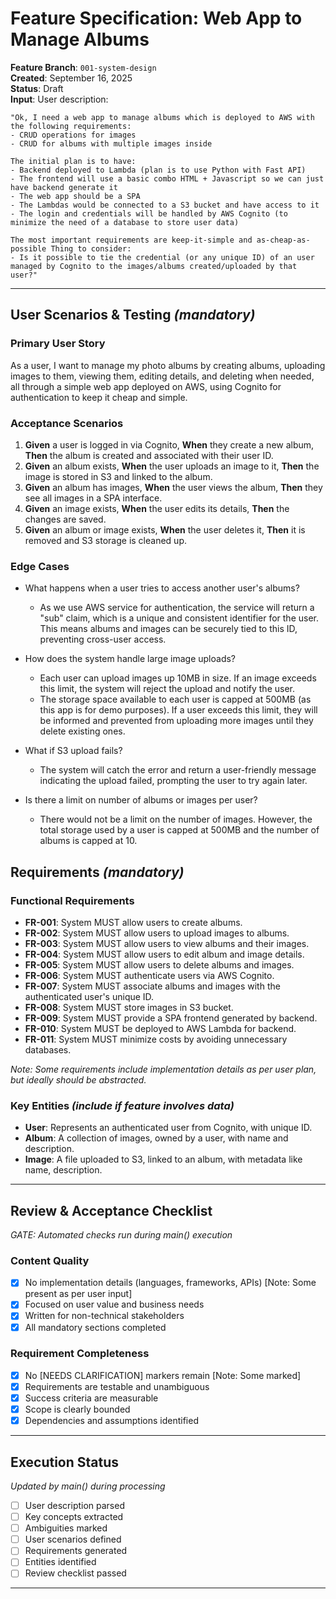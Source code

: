 # Feature Specification: Web App to Manage Albums

**Feature Branch**: `001-system-design`  
**Created**: September 16, 2025  
**Status**: Draft  
**Input**: User description: 
```
"Ok, I need a web app to manage albums which is deployed to AWS with the following requirements: 
- CRUD operations for images 
- CRUD for albums with multiple images inside 

The initial plan is to have: 
- Backend deployed to Lambda (plan is to use Python with Fast API) 
- The frontend will use a basic combo HTML + Javascript so we can just have backend generate it 
- The web app should be a SPA 
- The Lambdas would be connected to a S3 bucket and have access to it 
- The login and credentials will be handled by AWS Cognito (to minimize the need of a database to store user data) 

The most important requirements are keep-it-simple and as-cheap-as-possible Thing to consider: 
- Is it possible to tie the credential (or any unique ID) of an user managed by Cognito to the images/albums created/uploaded by that user?"
```

---

## User Scenarios & Testing *(mandatory)*

### Primary User Story
As a user, I want to manage my photo albums by creating albums, uploading images to them, viewing them, editing details, and deleting when needed, all through a simple web app deployed on AWS, using Cognito for authentication to keep it cheap and simple.

### Acceptance Scenarios
1. **Given** a user is logged in via Cognito, **When** they create a new album, **Then** the album is created and associated with their user ID.
2. **Given** an album exists, **When** the user uploads an image to it, **Then** the image is stored in S3 and linked to the album.
3. **Given** an album has images, **When** the user views the album, **Then** they see all images in a SPA interface.
4. **Given** an image exists, **When** the user edits its details, **Then** the changes are saved.
5. **Given** an album or image exists, **When** the user deletes it, **Then** it is removed and S3 storage is cleaned up.

### Edge Cases
- What happens when a user tries to access another user's albums?
   - As we use AWS service for authentication, the service will return a "sub" claim, which is a unique and consistent identifier for the user. This means albums and images can be securely tied to this ID, preventing cross-user access.

- How does the system handle large image uploads?
   - Each user can upload images up 10MB in size. If an image exceeds this limit, the system will reject the upload and notify the user.
   - The storage space available to each user is capped at 500MB (as this app is for demo purposes). If a user exceeds this limit, they will be informed and prevented from uploading more images until they delete existing ones.

- What if S3 upload fails?
   - The system will catch the error and return a user-friendly message indicating the upload failed, prompting the user to try again later.

- Is there a limit on number of albums or images per user? 
   - There would not be a limit on the number of images. However, the total storage used by a user is capped at 500MB and the number of albums is capped at 10.

## Requirements *(mandatory)*

### Functional Requirements
- **FR-001**: System MUST allow users to create albums.
- **FR-002**: System MUST allow users to upload images to albums.
- **FR-003**: System MUST allow users to view albums and their images.
- **FR-004**: System MUST allow users to edit album and image details.
- **FR-005**: System MUST allow users to delete albums and images.
- **FR-006**: System MUST authenticate users via AWS Cognito.
- **FR-007**: System MUST associate albums and images with the authenticated user's unique ID.
- **FR-008**: System MUST store images in S3 bucket.
- **FR-009**: System MUST provide a SPA frontend generated by backend.
- **FR-010**: System MUST be deployed to AWS Lambda for backend.
- **FR-011**: System MUST minimize costs by avoiding unnecessary databases.

*Note: Some requirements include implementation details as per user plan, but ideally should be abstracted.*

### Key Entities *(include if feature involves data)*
- **User**: Represents an authenticated user from Cognito, with unique ID.
- **Album**: A collection of images, owned by a user, with name and description.
- **Image**: A file uploaded to S3, linked to an album, with metadata like name, description.

---

## Review & Acceptance Checklist
*GATE: Automated checks run during main() execution*

### Content Quality
- [X] No implementation details (languages, frameworks, APIs) [Note: Some present as per user input]
- [X] Focused on user value and business needs
- [X] Written for non-technical stakeholders
- [X] All mandatory sections completed

### Requirement Completeness
- [X] No [NEEDS CLARIFICATION] markers remain [Note: Some marked]
- [X] Requirements are testable and unambiguous  
- [X] Success criteria are measurable
- [X] Scope is clearly bounded
- [X] Dependencies and assumptions identified

---

## Execution Status
*Updated by main() during processing*

- [ ] User description parsed
- [ ] Key concepts extracted
- [ ] Ambiguities marked
- [ ] User scenarios defined
- [ ] Requirements generated
- [ ] Entities identified
- [ ] Review checklist passed

---
